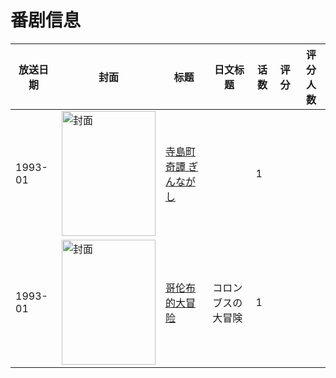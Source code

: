 # 番剧信息

|放送日期|封面|标题|日文标题|话数|评分|评分人数|
|---|---|---|---|---|---|---|
|1993-01|<img src="//lain.bgm.tv/pic/cover/c/ea/9f/226988_wy3Y6.jpg" alt="封面" style="width:150px;height:200px;object-fit:cover;">|[寺島町奇譚 ぎんながし](https://bangumi.tv/subject/226988)||1|||
|1993-01|<img src="//lain.bgm.tv/pic/cover/c/e0/52/281579_wgss5.jpg" alt="封面" style="width:150px;height:200px;object-fit:cover;">|[哥伦布的大冒险](https://bangumi.tv/subject/281579)|コロンブスの大冒険|1|||
